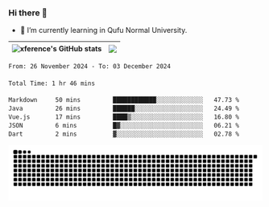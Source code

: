 ### Hi there 👋

<!--
**xference/xference** is a ✨ _special_ ✨ repository because its `README.md` (this file) appears on your GitHub profile.

Here are some ideas to get you started:

- 🔭 I’m currently working on ...

- 👯 I’m looking to collaborate on ...
- 🤔 I’m looking for help with ...
- 💬 Ask me about ...
- 📫 How to reach me: ...
- 😄 Pronouns: ...
- ⚡ Fun fact: ...
-->
- 🌱 I’m currently learning in Qufu Normal University.


| <img src="https://github-readme-stats.vercel.app/api?username=xference&show_icons=true&theme=ambient_gradient" alt="xference's GitHub stats" align="center"/> | <img src="https://github-readme-streak-stats.herokuapp.com/?user=xference"  style="zoom:100%;" align="center"/> |
| ------------------------------------------------------------ | ------------------------------------------------------------ |

<!--START_SECTION:waka-->

```txt
From: 26 November 2024 - To: 03 December 2024

Total Time: 1 hr 46 mins

Markdown     50 mins         ████████████░░░░░░░░░░░░░   47.73 %
Java         26 mins         ██████░░░░░░░░░░░░░░░░░░░   24.49 %
Vue.js       17 mins         ████▒░░░░░░░░░░░░░░░░░░░░   16.80 %
JSON         6 mins          █▓░░░░░░░░░░░░░░░░░░░░░░░   06.21 %
Dart         2 mins          ▓░░░░░░░░░░░░░░░░░░░░░░░░   02.78 %
```

<!--END_SECTION:waka-->

<picture>
  <source media="(prefers-color-scheme: dark)" srcset="https://raw.githubusercontent.com/xference/xference/output/github-contribution-grid-snake-dark.svg" />
  <source media="(prefers-color-scheme: light)" srcset="https://raw.githubusercontent.com/xference/xference/output/github-contribution-grid-snake.svg" />
  <img alt="github-snake" src="https://raw.githubusercontent.com/xference/xference/output/github-contribution-grid-snake.svg" />
</picture>
